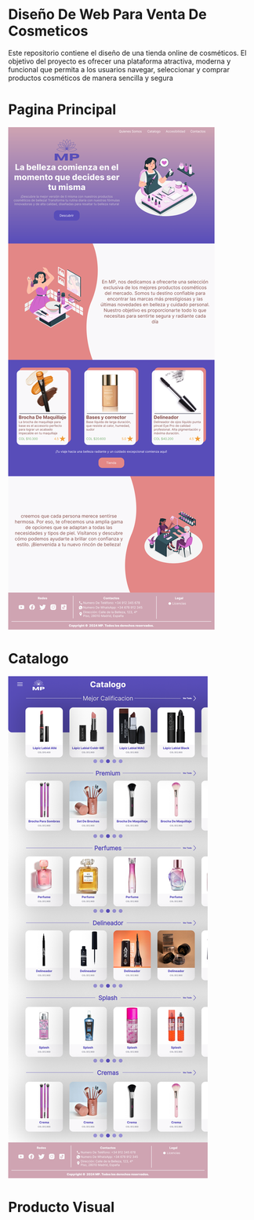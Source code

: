 # Diseño De Web Para Venta De Cosmeticos
Este repositorio contiene el diseño de una tienda online de cosméticos. El objetivo del proyecto es ofrecer una plataforma atractiva, moderna y funcional que permita a los usuarios navegar, seleccionar y comprar productos cosméticos de manera sencilla y segura

# Pagina Principal
![Vista previa del diseño](Pagina-Principal.png)

# Catalogo
![Vista previa del catalogo](Catalogo.png)

# Producto Visual
